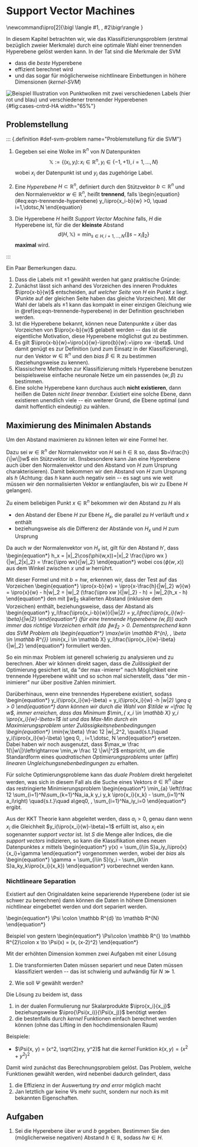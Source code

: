 # Support Vector Machines

\newcommand\ipro[2]{\bigl \langle #1, \, #2\bigr\rangle }

In diesem Kapitel betrachten wir, wie das Klassifizierungsproblem (erstmal
bez&uuml;glich zweier Merkmale) durch eine optimale Wahl einer trennenden
Hyperebene gel&ouml;st werden kann.
In der Tat sind die Merkmale der SVM

* dass die *beste* Hyperebene
* effizient berechnet wird
* und das sogar f&uuml;r m&ouml;glicherweise nichtlineare Einbettungen in
  h&ouml;here Dimensionen (*kernel-SVM*)

![Beispiel Illustration von Punktwolken mit zwei verschiedenen Labels (hier rot
und blau) und verschiedener trennender Hyperebenen](bilder/08_hyperebene-punkte-bsp.png){#fig:cases-cntrd-HA width="65%"}

## Problemstellung 

::: {.definition #def-svm-problem name="Problemstellung f&uuml;r die SVM"}
1. Gegeben sei eine Wolke im $\mathbb R^{n}$ von $N$ Datenpunkten $$\mathbb X :=
   \bigl \{(x_i,y_i)\colon x_i \in \mathbb R^{n}, \, y_i\in \{-1,+1\}, \,
   i=1,\dotsc, N\bigr \}$$ wobei $x_i$ der Datenpunkt ist und $y_i$ das
   zugeh&ouml;rige Label.

2. Eine *Hyperebene* $H\subset \mathbb R^{n}$, definiert durch den
   St&uuml;tzvektor $b\subset \mathbb R^{n}$ und den Normalenvektor $w\in
   \mathbb R^{n}$, hei&szlig;t **trennend**, falls 
   \begin{equation}(\#eq:eqn-trennende-hyperebene)
   y_i\ipro{x_i-b}{w} >0, \quad i=1,\dotsc,N
   \end{equation}

3. Die Hyperebene $H$ hei&szlig;t *Support Vector Machine* falls, $H$ die
   Hyperebene ist, f&uuml;r die der **kleinste** Abstand 
   $$d(H, \mathbb X) = \min_{s\in H, i=1, \dotsc, N}\{\|s-x_i\|_2\}$$
   **maximal** wird.

:::

Ein Paar Bemerkungen dazu.

1. Dass die Labels mit $\pm 1$ gew&auml;hlt werden hat ganz praktische
   Gr&uuml;nde:
2. Zun&auml;chst l&auml;sst sich anhand des Vorzeichen des inneren Produktes
   $\ipro{x-b}{w}$ entscheiden, auf *welcher Seite* von $H$ ein Punkt $x$ liegt.
   (Punkte auf der gleichen Seite haben das gleiche Vorzeichen). Mit der Wahl
   der labels als $\pm 1$ kann das kompakt in einer einzigen Gleichung wie 
   in \@ref(eq:eqn-trennende-hyperebene)
   in der Definition geschrieben werden.
3. Ist die Hyperebene bekannt, k&ouml;nnen neue Datenpunkte $x$ &uuml;ber das
   Vorzeichen von $\ipro{x-b}{w}$ gelabelt werden -- das ist die eigentliche
   Motivation, diese Hyperebene m&ouml;glichst gut zu bestimmen.
4. Es gilt $\ipro{x-b}{w}=\ipro{x}{w}-\ipro{b}{w}:=\ipro xw -\beta$. Und damit
   gen&uuml;gt es zur Definition (und zum Einsatz in der Klassifizierung), nur
   den Vektor $w\in \mathbb R^{n}$ und den *bias* $\beta \in \mathbb R^{}$ zu
   bestimmen (beziehungsweise zu kennen).
5. Klassischere Methoden zur Klassifizierung mittels Hyperebene benutzen
   beispielsweise einfache neuronale Netze um ein passendes $(w, \beta)$ zu bestimmen.
6. Eine solche Hyperebene kann durchaus auch **nicht existieren**, dann
   hei&szlig;en die Daten *nicht linear trennbar*. Existiert eine solche Ebene,
   dann existieren unendlich viele -- ein weiterer Grund, die Ebene optimal (und
   damit hoffentlich eindeutig) zu w&auml;hlen.

## Maximierung des Minimalen Abstands

Um den Abstand maximieren zu k&ouml;nnen leiten wir eine Formel her.

Dazu sei $w\in \mathbb R^{n}$ der Normalenvektor von $H$ sei $h\in \mathbb R^{}$
so, dass $b=\frac{h}{\|w\|}w$ ein St&uuml;tzvektor ist. (Insbesondere kann Jan eine
Hyperebene auch &uuml;ber den Normalenvektor und den Abstand von $H$ zum
Ursprung charakterisieren). Damit bekommen wir den Abstand von $H$ zum Ursprung
als $h$ (Achtung: das $h$ kann auch negativ sein -- es sagt uns wie weit
m&uuml;ssen wir den normalisierten Vektor $w$ entlanglaufen, bis wir zu Ebene
$H$ gelangen).

Zu einem beliebigen Punkt $x\in \mathbb R^{n}$ bekommen wir den Abstand zu $H$
als

* den Abstand der Ebene $H$ zur Ebene $H_x$, die parallel zu $H$ verl&auml;uft
  und $x$ enth&auml;lt
* beziehungsweise als die Differenz der Abst&auml;nde von $H_x$ und $H$ zum Ursprung

Da auch $w$ der Normalenvektor von $H_x$ ist, gilt f&uuml;r den Abstand $h'$,
dass
\begin{equation*}
h_x = \|x\|_2\cos(\phi(w,x))=\|x\|_2 \frac{\ipro wx }{\|w\|_2\|x\|_2} = \frac{\ipro
wx}{\|w\|_2}
\end{equation*}
wobei 
$\cos(\phi(w, x))$ 
aus dem Winkel zwischen $x$ und $w$ herr&uuml;hrt.

Mit dieser Formel und mit $b=hw$, erkennen wir, dass der Test auf das Vorzeichen
\begin{equation*}
\ipro{x-b}{w} = \ipro{x-\frac{h}{\|w\|_2} w}{w} = \ipro{x}{w} - h\|w\|_2
= \|w\|_2 (\frac{\ipro xw }{\|w\|_2} - h) = \|w\|_2(h_x - h)
\end{equation*}
den mit $\|w\|_2$ skalierten Abstand (inklusive dem Vorzeichen) enth&auml;lt,
beziehungsweise, dass der Abstand als
\begin{equation*}
y_i\frac{\ipro{x_i-b}{w}}{\|w\|_2} = y_i\frac{\ipro{x_i}{w}-\beta}{\|w\|_2}
\end{equation*}
(f&uuml;r eine trennende Hyperebene $(w, \beta)$) auch immer das richtige Vorzeichen erh&auml;lt (da $\|w\|_2>0$. Dementsprechend kann das SVM Problem als
\begin{equation*}
\max_{w\in \mathbb R^{n}, \, \beta \in \mathbb R^{}} \min_{x_i \in \mathbb X} y_i\frac{\ipro{x_i}{w}-\beta}{\|w\|_2}
\end{equation*}
formuliert werden.

So ein $\min \max$ Problem ist generell schwierig zu analysieren und zu
berechnen. Aber wir k&ouml;nnen direkt sagen, dass die *Zul&auml;ssigkeit* der Optimierung  gesichert
ist, da "der $\max$-imierer" nach M&ouml;glichkeit eine trennende Hyperebene
w&auml;hlt und so schon mal sicherstellt, dass "der $\min$-inimierer" nur
&uuml;ber positive Zahlen minimiert.

Dar&uuml;berhinaus, wenn eine trennendes Hyperebene existiert, sodass 
\begin{equation*}
y_i(\ipro{x_i}{w}-\beta) = y_i(\ipro{x_i}{w} -h \|w\|_2) \geq q > 0
\end{equation*}
dann k&ouml;nnen wir durch die Wahl von $\tilde w =\frac 1q w$, immer
erreichen, dass das Minimum $\min_{ x_i \in \mathbb X} y_i \ipro{x_i}{w}-\beta=1$ ist und das Max-Min durch ein Maximierungsproblem unter Zul&auml;ssigkeitsnebenbedingungen
\begin{equation*}
\min_{w,\beta} \frac 12 \|w\|_2^2, \quad{s.t.}\quad y_i(\ipro{x_i}{w}-\beta) \geq 0, \,
i=1,\dotsc, N
\end{equation*}
ersetzen. Dabei haben wir noch ausgenutzt, dass $\max_w \frac
1{\|w\|}\leftrightarrow \min_w \frac 12 \|w\|^2$ entspricht, um die Standardform
eines *quadratischen Optimierungsproblems* unter (affin) *linearen
Ungleichungsnebenbedingungen* zu erhalten.

F&uuml;r solche Optimierungsprobleme kann das *duale Problem* direkt hergeleitet
werden, was sich in diesem Fall als die Suche eines Vektors $a\in \mathbb R^{n}$
&uuml;ber das restringierte Minimierungsproblem
\begin{equation*}
\min_{a} \left(\frac 12 \sum_{i=1}^N\sum_{k=1}^Na_ia_k y_i y_k \ipro{x_i}{x_k} -
\sum_{i=1}^N a_i\right) \quad{s.t.}\quad a\geq0, \, \sum_{i=1}^Na_iy_i=0
\end{equation*}
ergibt. 

Aus der KKT Theorie kann abgeleitet werden, dass $a_i>0$, genau dann wenn $x_i$
die Gleichheit $y_i(\ipro{x_i}{w}-\beta)=1$ erf&uuml;llt ist, also $x_i$ ein
sogenannter *support vector* ist. Ist $S$ die Menge aller Indices, die die
*support vectors* indizieren, so kann die Klassifikation eines neuen
Datenpunktes $x$ mittels
\begin{equation*}
y(x) = \sum_{i\in S}a_iy_i\ipro{x}{x_i}+\gamma
\end{equation*}
vorgenommen werden, wobei der *bias* als
\begin{equation*}
\gamma = \sum_{i\in S}(y_i - \sum_{k\in S}a_ky_k\ipro{x_i}{x_k})
\end{equation*}
vorberechnet werden kann.

### Nichtlineare Separation

Existiert auf den Originaldaten keine separierende Hyperebene (oder ist sie schwer zu berechnen) dann
k&ouml;nnen die Daten in h&ouml;here Dimensionen nichtlinear eingebettet werden
und dort separiert werden.

\begin{equation*}
\Psi \colon \mathbb R^{d} \to \mathbb R^{N}
\end{equation*}

Beispiel von gestern
\begin{equation*}
\Psi\colon \mathbb R^{} \to \mathbb R^{2}\colon x \to \Psi(x) = (x, (x-2)^2)
\end{equation*}

Mit der erh&ouml;hten Dimension kommen zwei Aufgaben mit einer L&ouml;sung

1. Die transformierten Daten m&uuml;ssen separiert und neue Daten m&uuml;ssen
   klassifiziert werden -- das ist schwierig und aufw&auml;ndig f&uuml;r $N\gg
   1$.

2. Wie soll $\Psi$ gew&auml;hlt werden?

Die L&ouml;sung zu beidem ist, dass

1. in der dualen Formulierung nur Skalarprodukte $\ipro{x_i}{x_j}$
   beziehungsweise $\ipro{\Psi(x_i)}{\Psi(x_j)}$ ben&ouml;tigt werden
2. die bestenfalls durch *kernel* Funktionen einfach berechnet werden
   k&ouml;nnen (ohne das Lifting in den hochdimensionalen Raum)

Beispiele:

* $\Psi(x, y) = (x^2, \sqrt{2}xy, y^2)$ hat die *kernel* Funktion
  $k(x,y)=(x^2+y^2)^2$

Damit wird zun&auml;chst das Berechnungsproblem gel&ouml;st. Das Problem, welche
Funktionen gew&auml;hlt werden, wird nebenbei dadurch gelindert,
dass

1. die Effizienz in der Auswertung *try and error* m&ouml;glich macht
2. Jan letztlich gar keine $\Psi$s mehr sucht, sondern nur noch $k$s mit
   bekannten Eigenschaften.

## Aufgaben

1. Sei die Hyperebene &uuml;ber $w$ und $b$ gegeben. Bestimmen Sie den
   (m&ouml;glicherweise negativen) Abstand
   $h\in \mathbb R^{}$, sodass $hw\in H$.
